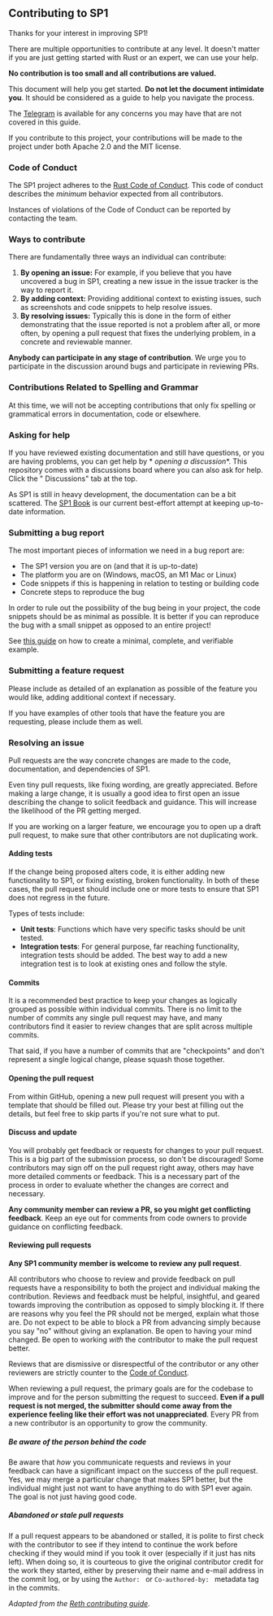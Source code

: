 ## Contributing to SP1

Thanks for your interest in improving SP1!

There are multiple opportunities to contribute at any level. It doesn't matter if you are just getting started with Rust
or an expert, we can use your help.

**No contribution is too small and all contributions are valued.**

This document will help you get started. **Do not let the document intimidate you**.
It should be considered as a guide to help you navigate the process.

The [Telegram](https://t.me/+AzG4ws-kD24yMGYx) is available for any concerns you may have that are not covered in this guide.

If you contribute to this project, your contributions will be made to the project under both Apache 2.0 and the MIT
license.

### Code of Conduct

The SP1 project adheres to the [Rust Code of Conduct][rust-coc]. This code of conduct describes the _minimum_ behavior
expected from all contributors.

Instances of violations of the Code of Conduct can be reported by contacting the team.

### Ways to contribute

There are fundamentally three ways an individual can contribute:

1. **By opening an issue:** For example, if you believe that you have uncovered a bug
   in SP1, creating a new issue in the issue tracker is the way to report it.
2. **By adding context:** Providing additional context to existing issues,
   such as screenshots and code snippets to help resolve issues.
3. **By resolving issues:** Typically this is done in the form of either
   demonstrating that the issue reported is not a problem after all, or more often,
   by opening a pull request that fixes the underlying problem, in a concrete and
   reviewable manner.

**Anybody can participate in any stage of contribution**. We urge you to participate in the discussion around bugs and
participate in reviewing PRs.

### Contributions Related to Spelling and Grammar

At this time, we will not be accepting contributions that only fix spelling or grammatical errors in documentation, code or
elsewhere.

### Asking for help

If you have reviewed existing documentation and still have questions, or you are having problems, you can get help by *
*opening a discussion**. This repository comes with a discussions board where you can also ask for help. Click the "
Discussions" tab at the top.

As SP1 is still in heavy development, the documentation can be a bit scattered. The [SP1 Book](https://succinctlabs.github.io/sp1/) is our
current best-effort attempt at keeping up-to-date information.

### Submitting a bug report

The most important pieces of information we need in a bug report are:

- The SP1 version you are on (and that it is up-to-date)
- The platform you are on (Windows, macOS, an M1 Mac or Linux)
- Code snippets if this is happening in relation to testing or building code
- Concrete steps to reproduce the bug

In order to rule out the possibility of the bug being in your project, the code snippets should be as minimal as
possible. It is better if you can reproduce the bug with a small snippet as opposed to an entire project!

See [this guide][mcve] on how to create a minimal, complete, and verifiable example.

### Submitting a feature request

Please include as detailed of an explanation as possible of the feature you would like, adding additional context if
necessary.

If you have examples of other tools that have the feature you are requesting, please include them as well.

### Resolving an issue

Pull requests are the way concrete changes are made to the code, documentation, and dependencies of SP1.

Even tiny pull requests, like fixing wording, are greatly appreciated. Before making a large change, it is usually a
good idea to first open an issue describing the change to solicit feedback and guidance. This will increase the
likelihood of the PR getting merged.

If you are working on a larger feature, we encourage you to open up a draft pull request, to make sure that other
contributors are not duplicating work.

#### Adding tests

If the change being proposed alters code, it is either adding new functionality to SP1, or fixing existing, broken
functionality.
In both of these cases, the pull request should include one or more tests to ensure that SP1 does not regress in the
future.

Types of tests include:

- **Unit tests**: Functions which have very specific tasks should be unit tested.
- **Integration tests**: For general purpose, far reaching functionality,
  integration tests should be added. The best way to add a new integration test is to look at existing ones and follow
  the style.

#### Commits

It is a recommended best practice to keep your changes as logically grouped as possible within individual commits. There
is no limit to the number of commits any single pull request may have, and many contributors find it easier to review
changes that are split across multiple commits.

That said, if you have a number of commits that are "checkpoints" and don't represent a single logical change, please
squash those together.

#### Opening the pull request

From within GitHub, opening a new pull request will present you with a template that should be filled out. Please try
your best at filling out the details, but feel free to skip parts if you're not sure what to put.

#### Discuss and update

You will probably get feedback or requests for changes to your pull request.
This is a big part of the submission process, so don't be discouraged! Some contributors may sign off on the pull
request right away, others may have more detailed comments or feedback. This is a necessary part of the process in order
to evaluate whether the changes are correct and necessary.

**Any community member can review a PR, so you might get conflicting feedback**. Keep an eye out for comments from code
owners to provide guidance on conflicting feedback.

#### Reviewing pull requests

**Any SP1 community member is welcome to review any pull request**.

All contributors who choose to review and provide feedback on pull requests have a responsibility to both the project
and individual making the contribution. Reviews and feedback must be helpful, insightful, and geared towards improving
the contribution as opposed to simply blocking it. If there are reasons why you feel the PR should not be merged,
explain what those are. Do not expect to be able to block a PR from advancing simply because you say "no" without giving
an explanation. Be open to having your mind changed. Be open to working _with_ the contributor to make the pull request
better.

Reviews that are dismissive or disrespectful of the contributor or any other reviewers are strictly counter to
the [Code of Conduct][coc-header].

When reviewing a pull request, the primary goals are for the codebase to improve and for the person submitting the
request to succeed. **Even if a pull request is not merged, the submitter should come away from the experience feeling
like their effort was not unappreciated**. Every PR from a new contributor is an opportunity to grow the community.

##### Be aware of the person behind the code

Be aware that _how_ you communicate requests and reviews in your feedback can have a significant impact on the success
of the pull request. Yes, we may merge a particular change that makes SP1 better, but the individual might just not
want to have anything to do with SP1 ever again. The goal is not just having good code.

##### Abandoned or stale pull requests

If a pull request appears to be abandoned or stalled, it is polite to first check with the contributor to see if they
intend to continue the work before checking if they would mind if you took it over (especially if it just has nits
left). When doing so, it is courteous to give the original contributor credit for the work they started, either by
preserving their name and e-mail address in the commit log, or by using the `Author: ` or `Co-authored-by: ` metadata
tag in the commits.

_Adapted from the [Reth contributing guide](https://raw.githubusercontent.com/paradigmxyz/reth/main/CONTRIBUTING.md)_.

[rust-coc]: https://github.com/rust-lang/rust/blob/master/CODE_OF_CONDUCT.md

[coc-header]: #code-of-conduct

[mcve]: https://stackoverflow.com/help/mcve

[hiding-a-comment]: https://help.github.com/articles/managing-disruptive-comments/#hiding-a-comment
